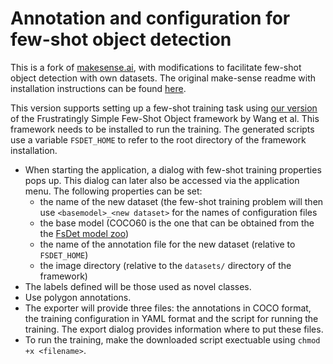 # Annotation and configuration for few-shot object detection

This is a fork of [makesense.ai](https://github.com/SkalskiP/make-sense), with modifications to facilitate few-shot object detection with own datasets. The original make-sense readme with installation instructions can be found [here](README_make-sense.md).

This version supports setting up a few-shot training task using [our version](https://github.com/wbailer/few-shot-object-detection) of the Frustratingly Simple Few-Shot Object framework by Wang et al. This framework needs to be installed to run the training. The generated scripts use a variable ```FSDET_HOME``` to refer to the root directory of the framework installation.

- When starting the application, a dialog with few-shot training properties pops up. This dialog can later also be accessed via the application menu. The following properties can be set:
    - the name of the new dataset (the few-shot training problem will then use ```<basemodel>_<new dataset>``` for the names of configuration files
    - the base model (COCO60 is the one that can be obtained from the the [FsDet model zoo](https://github.com/ucbdrive/few-shot-object-detection/blob/master/docs/MODEL_ZOO.md))
    - the name of the annotation file for the new dataset (relative to ```FSDET_HOME```)
    - the image directory (relative to the ```datasets/``` directory of the framework)
- The labels defined will be those used as novel classes.
- Use polygon annotations.
- The exporter will provide three files: the annotations in COCO format, the training configuration in YAML format and the script for running the training. The export dialog provides information where to put these files.
- To run the training, make the downloaded script exectuable using ```chmod +x <filename>```.
